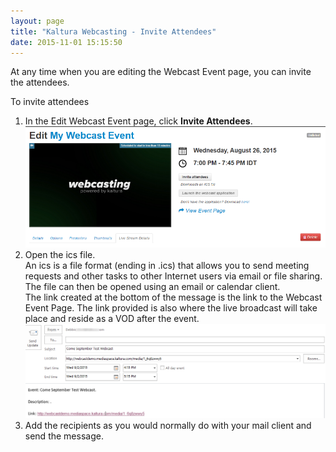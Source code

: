 ```yaml
---
layout: page
title: "Kaltura Webcasting - Invite Attendees"
date: 2015-11-01 15:15:50
---
```


<p>
    At any time when you are editing the Webcast Event page, you can invite the attendees.
  </p>
  
  <p class="Procedure mce-procedure">
    To invite attendees
  </p>
  
  <ol>
    <li>
      In the Edit Webcast Event page, click <strong>Invite Attendees</strong>.<br /><img src="../../assets/2904.img">
    </li>
    <li>
      Open the ics file. <br />An ics is a file format (ending in .ics) that allows you to send meeting requests and other tasks to other Internet users via email or file sharing. The file can then be opened using an email or calendar client.<br />The link created at the bottom of the message is the link to the Webcast Event Page. The link provided is also where the live broadcast will take place and reside as a VOD after the event.<img src="../../assets/2906.img">
    </li>
    <li>
      Add the recipients as you would normally do with your mail client and send the message.
    </li>
  </ol>